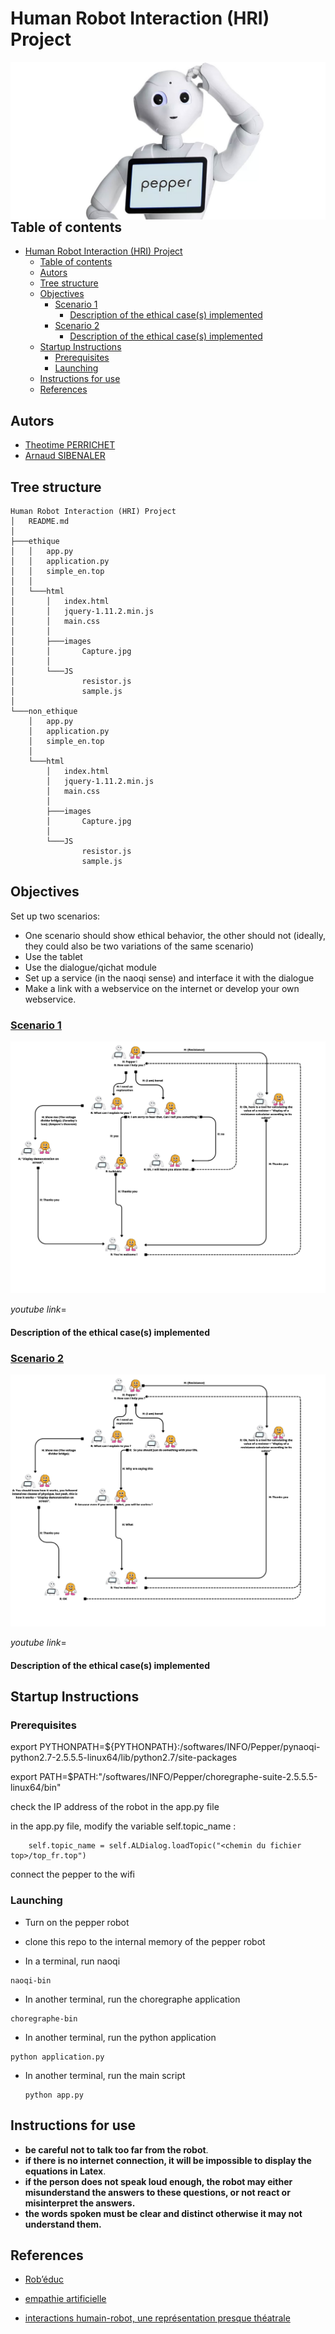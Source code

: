 # Human Robot Interaction (HRI) Project

<img align="right" src="./image/pepper.jpg">

## Table of contents

- [Human Robot Interaction (HRI) Project](#human-robot-interaction-hri-project)
  - [Table of contents](#table-of-contents)
  - [Autors](#autors)
  - [Tree structure](#tree-structure)
  - [Objectives](#objectives)
    - [Scenario 1](#scenario-1)
      - [Description of the ethical case(s) implemented](#description-of-the-ethical-cases-implemented)
    - [Scenario 2](#scenario-2)
      - [Description of the ethical case(s) implemented](#description-of-the-ethical-cases-implemented-1)
  - [Startup Instructions](#startup-instructions)
    - [Prerequisites](#prerequisites)
    - [Launching](#launching)
  - [Instructions for use](#instructions-for-use)
  - [References](#references)

## Autors

- [Theotime PERRICHET](https://github.com/TheoTime01)
- [Arnaud SIBENALER](https://github.com/ArnaudS-CPE)

## Tree structure

```
Human Robot Interaction (HRI) Project
│   README.md
│
├───ethique
│   │   app.py
│   │   application.py
│   │   simple_en.top
│   │
│   └───html
│       │   index.html
│       │   jquery-1.11.2.min.js
│       │   main.css
│       │
│       ├───images
│       │       Capture.jpg
│       │
│       └───JS
│               resistor.js
│               sample.js
│
└───non_ethique
    │   app.py
    │   application.py
    │   simple_en.top
    │
    └───html
        │   index.html
        │   jquery-1.11.2.min.js
        │   main.css
        │
        ├───images
        │       Capture.jpg
        │
        └───JS
                resistor.js
                sample.js
```


## Objectives

Set up two scenarios:

- One scenario should show ethical behavior, the other should not (ideally, they could also be two variations of the same scenario)
- Use the tablet
- Use the dialogue/qichat module
- Set up a service (in the naoqi sense) and interface it with the dialogue
- Make a link with a webservice on the internet or develop your own webservice.

### [Scenario 1](/ethique/)

![img](/image/1.png)

_youtube link_=

#### Description of the ethical case(s) implemented


### [Scenario 2](/non_ethique/)

![img](/image/2.png)

_youtube link_=

#### Description of the ethical case(s) implemented

## Startup Instructions

### Prerequisites

export PYTHONPATH=${PYTHONPATH}:/softwares/INFO/Pepper/pynaoqi-python2.7-2.5.5.5-linux64/lib/python2.7/site-packages

export PATH=$PATH:"/softwares/INFO/Pepper/choregraphe-suite-2.5.5.5-linux64/bin"

check the IP address of the robot in the app.py file

in the app.py file, modify the variable self.topic_name :
    
```
    self.topic_name = self.ALDialog.loadTopic("<chemin du fichier top>/top_fr.top")
```

connect the pepper to the wifi

### Launching

- Turn on the pepper robot
- clone this repo to the internal memory of the pepper robot

- In a terminal, run naoqi

```
naoqi-bin

```

- In another terminal, run the choregraphe application

```
choregraphe-bin

```

- In another terminal, run the python application

```
python application.py

```

- In another terminal, run the main script 
  
  ```
  python app.py
  ```

## Instructions for use

- __be careful not to talk too far from the robot__.  
- __if there is no internet connection, it will be impossible to display the equations in Latex__.
- __if the person does not speak loud enough, the robot may either misunderstand the answers to these questions, or not react or misinterpret the answers.__
- __the words spoken must be clear and distinct otherwise it may not understand them.__



## References

- [Rob’éduc](https://www.ouest-france.fr/pays-de-la-loire/nantes-44000/nantes-le-robot-enseignant-debarque-la-rentree-6203134#:~:text=Ces%20cours%20jouent,pour%20l%E2%80%99instant%20secret.)

- [empathie artificielle](https://www.apivia-prevention.fr/sante/sante-mentale/mon-psy-est-un-robot/#:~:text=Les%20chatbots%20proposent,et%20de%20stress.)

- [interactions humain-robot, une représentation presque théatrale](https://www.cairn.info/revue-l-annee-psychologique-2019-4-page-515.htm#pa14)
